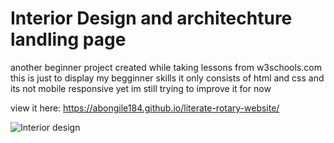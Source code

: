 # Interior Design and architechture landling page

another beginner project created while taking lessons from w3schools.com
this is just to display my begginner skills 
it only consists of html and css and its not mobile responsive yet 
im still trying to improve it for now 

view it here: https://abongile184.github.io/literate-rotary-website/

![Interior design](https://github.com/user-attachments/assets/e797a6d3-de48-4432-8ef0-52815cee4a4c)
